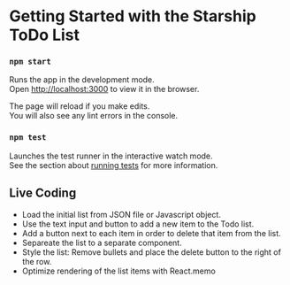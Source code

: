 # Getting Started with the Starship ToDo List

### `npm start`

Runs the app in the development mode.\
Open [http://localhost:3000](http://localhost:3000) to view it in the browser.

The page will reload if you make edits.\
You will also see any lint errors in the console.

### `npm test`

Launches the test runner in the interactive watch mode.\
See the section about [running tests](https://facebook.github.io/create-react-app/docs/running-tests) for more information.

## Live Coding

- Load the initial list from JSON file or Javascript object.
- Use the text input and button to add a new item to the Todo list.
- Add a button next to each item in order to delete that item from the list.
- Separeate the list to a separate component.
- Style the list: Remove bullets and place the delete button to the right of the row.
- Optimize rendering of the list items with React.memo
